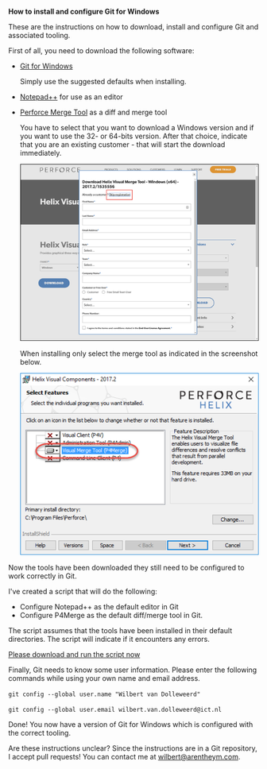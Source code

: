 ****How to install and configure Git for Windows****

These are the instructions on how to download, install and configure Git and associated tooling.

First of all, you need to download the following software:

* [Git for Windows](https://git-scm.com/download/win)

  Simply use the suggested defaults when installing.

* [Notepad++](https://notepad-plus-plus.org/download) for use as an editor
* [Perforce Merge Tool](https://www.perforce.com/downloads/visual-merge-tool) as a diff and merge tool

  You have to select that you want to download a Windows version and if you want to use the 32- or 64-bits version. After that choice, indicate that you are an existing customer - that will start the download immediately. 

  ![Download P4Merge](screenshots/download_p4merge.png)
    
  When installing only select the merge tool as indicated in the screenshot below.

  ![Install P4Merge](screenshots/install_p4merge.png)  


Now the tools have been downloaded they still need to be configured to work correctly in Git.

I've created a script that will do the following:

* Configure Notepad++ as the default editor in Git
* Configure P4Merge as the default diff/merge tool in Git.

The script assumes that the tools have been installed in their default directories. The script will indicate if it encounters any errors.

<a href="scripts/configure.cmd" download target="_blank">Please download and run the script now</a>

Finally, Git needs to know some user information. Please enter the following commands while using your own name and email address.

`git config --global user.name "Wilbert van Dolleweerd"`

`git config --global user.email wilbert.van.dolleweerd@ict.nl`

Done! You now have a version of Git for Windows which is configured with the correct tooling.

Are these instructions unclear? Since the instructions are in a Git repository, I accept pull requests! You can contact me at wilbert@arentheym.com.


